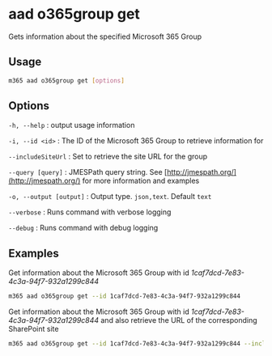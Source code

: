 # aad o365group get

Gets information about the specified Microsoft 365 Group

## Usage

```sh
m365 aad o365group get [options]
```

## Options

`-h, --help`
: output usage information

`-i, --id <id>`
: The ID of the Microsoft 365 Group to retrieve information for

`--includeSiteUrl`
: Set to retrieve the site URL for the group

`--query [query]`
: JMESPath query string. See [http://jmespath.org/](http://jmespath.org/) for more information and examples

`-o, --output [output]`
: Output type. `json,text`. Default `text`

`--verbose`
: Runs command with verbose logging

`--debug`
: Runs command with debug logging

## Examples

Get information about the Microsoft 365 Group with id _1caf7dcd-7e83-4c3a-94f7-932a1299c844_

```sh
m365 aad o365group get --id 1caf7dcd-7e83-4c3a-94f7-932a1299c844
```

Get information about the Microsoft 365 Group with id _1caf7dcd-7e83-4c3a-94f7-932a1299c844_ and also retrieve the URL of the corresponding SharePoint site

```sh
m365 aad o365group get --id 1caf7dcd-7e83-4c3a-94f7-932a1299c844 --includeSiteUrl
```